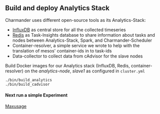 Build and deploy Analytics Stack
--------------------------------

Charmander uses different open-source tools as its Analytics-Stack:

- [InfluxDB](http://influxdb.com) as central store for all the collected timeseries
- [Redis](http://redis.io) as Task-Insights database to share information about tasks and nodes between Analytics-Stack, Spark, and Charmander-Scheduler
- Container-resolver, a simple service we wrote to help with the translation of mesos' container-ids in to task-ids
- Data-collector to collect data from cAdvisor for the slave nodes

Build Docker images for our Analytics stack (InfluxDB, Redis, container-resolver) on the _analytics-node_, _slave1_ as configured in `cluster.yml`

	./bin/build_analytics
	./bin/build_cadvisor

#### Next run a simple Experiment

[Maxusage](https://github.com/att-innovate/charmander-experiment-maxusage)

